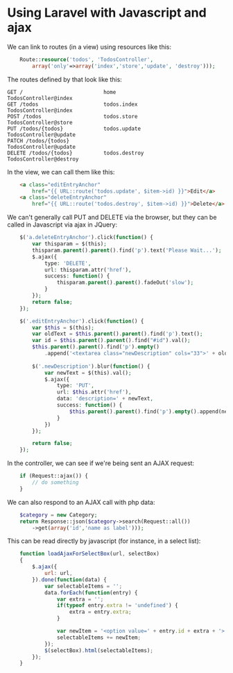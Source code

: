 Using Laravel with Javascript and ajax
==========================================

We can link to routes (in a view) using resources like this:

``` php
    Route::resource('todos', 'TodosController', 
        array('only'=>array('index','store','update', 'destroy')));
```

The routes defined by that look like this:

    GET /                          home                   TodosController@index
    GET /todos                     todos.index            TodosController@index
    POST /todos                    todos.store            TodosController@store
    PUT /todos/{todos}             todos.update           TodosController@update
    PATCH /todos/{todos}                                  TodosController@update
    DELETE /todos/{todos}          todos.destroy          TodosController@destroy

In the view, we can call them like this:

``` html
    <a class="editEntryAnchor" 
        href="{{ URL::route('todos.update', $item->id) }}">Edit</a>
    <a class="deleteEntryAnchor" 
        href="{{ URL::route('todos.destroy', $item->id) }}">Delete</a>
```

We can't generally call PUT and DELETE via the browser, but they can be called in Javascript via ajax in JQuery:

```php
    $('a.deleteEntryAnchor').click(function() {
        var thisparam = $(this);
        thisparam.parent().parent().find('p').text('Please Wait...');
        $.ajax({
            type: 'DELETE',
            url: thisparam.attr('href'),
            success: function() {
                thisparam.parent().parent().fadeOut('slow');
            }
        });
        return false;
    });

    $('.editEntryAnchor').click(function() {
        var $this = $(this);
        var oldText = $this.parent().parent().find('p').text();
        var id = $this.parent().parent().find("#id").val();
        $this.parent().parent().find('p').empty()
            .append('<textarea class="newDescription" cols="33">' + oldText + '</textarea>');
        
        $('.newDescription').blur(function() {
            var newText = $(this).val();
            $.ajax({
                type: 'PUT',
                url: $this.attr('href'),
                data: 'description=' + newText,
                success: function() {
                    $this.parent().parent().find('p').empty().append(newText);
                }
            })
        });

        return false;
    });
```

In the controller, we can see if we're being sent an AJAX request:

```php
    if (Request::ajax()) {
        // do something
    }
```

We can also respond to an AJAX call with php data:

``` php
    $category = new Category;
    return Response::json($category->search(Request::all())
        ->get(array('id','name as label')));
```

This can be read directly by javascript (for instance, in a select list):

``` js
    function loadAjaxForSelectBox(url, selectBox) 
    {
        $.ajax({
            url: url,
        }).done(function(data) {
            var selectableItems = '';
            data.forEach(function(entry) {
                var extra = '';
                if(typeof entry.extra != 'undefined') {
                    extra = entry.extra;
                }

                var newItem = '<option value=' + entry.id + extra + '>' + entry.label + '</option>' ;
                selectableItems += newItem;
            });
            $(selectBox).html(selectableItems);
        });
    }
```

